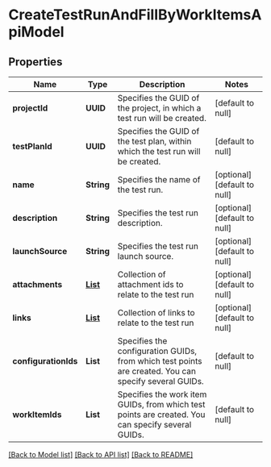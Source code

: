 # CreateTestRunAndFillByWorkItemsApiModel
## Properties

| Name | Type | Description | Notes |
|------------ | ------------- | ------------- | -------------|
| **projectId** | **UUID** | Specifies the GUID of the project, in which a test run will be created. | [default to null] |
| **testPlanId** | **UUID** | Specifies the GUID of the test plan, within which the test run will be created. | [default to null] |
| **name** | **String** | Specifies the name of the test run. | [optional] [default to null] |
| **description** | **String** | Specifies the test run description. | [optional] [default to null] |
| **launchSource** | **String** | Specifies the test run launch source. | [optional] [default to null] |
| **attachments** | [**List**](AssignAttachmentApiModel.md) | Collection of attachment ids to relate to the test run | [optional] [default to null] |
| **links** | [**List**](CreateLinkApiModel.md) | Collection of links to relate to the test run | [optional] [default to null] |
| **configurationIds** | **List** | Specifies the configuration GUIDs, from which test points are created. You can specify several GUIDs. | [default to null] |
| **workItemIds** | **List** | Specifies the work item GUIDs, from which test points are created. You can specify several GUIDs. | [default to null] |

[[Back to Model list]](../README.md#documentation-for-models) [[Back to API list]](../README.md#documentation-for-api-endpoints) [[Back to README]](../README.md)

